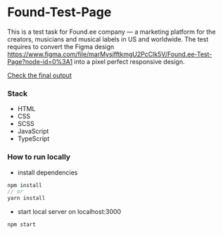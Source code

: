 # Found-Test-Page

This is a test task for Found.ee company — a marketing platform for the creators, musicians and musical labels in US and worldwide.
The test requires to convert the Figma design https://www.figma.com/file/marMysjfftkmgU2PcClk5V/Found.ee-Test-Page?node-id=0%3A1 into a pixel perfect responsive design.

<a href="https://found-test-page.vercel.app/" target="_blank">Check the final output</a>

### Stack

- HTML
- CSS
- SCSS
- JavaScript
- TypeScript

### How to run locally

* install dependencies 

```js
npm install
// or
yarn install
```
* start local server on localhost:3000
```
npm start
```
